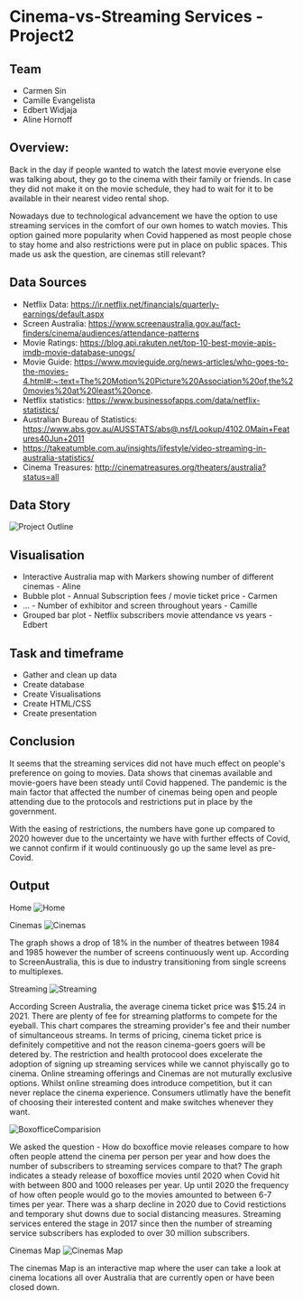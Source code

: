 # Cinema-vs-Streaming Services - Project2 

## Team
* Carmen Sin
* Camille Evangelista
* Edbert Widjaja
* Aline Hornoff

## Overview:
Back in the day if people wanted to watch the latest movie everyone else was talking about, they go to the cinema with their family or friends. In case they did not make it on the movie schedule, they had to wait for it to be available in their nearest video rental shop.

Nowadays due to technological advancement we have the option to use streaming services in the comfort of our own homes to watch movies. This option gained more popularity when Covid happened as most people chose to stay home and also restrictions were put in place on public spaces. This made us ask the question, are cinemas still relevant?

## Data Sources
* Netflix Data: https://ir.netflix.net/financials/quarterly-earnings/default.aspx
* Screen Australia: https://www.screenaustralia.gov.au/fact-finders/cinema/audiences/attendance-patterns
* Movie Ratings: https://blog.api.rakuten.net/top-10-best-movie-apis-imdb-movie-database-unogs/
* Movie Guide: https://www.movieguide.org/news-articles/who-goes-to-the-movies-4.html#:~:text=The%20Motion%20Picture%20Association%20of,the%20movies%20at%20least%20once.
* Netflix statistics: https://www.businessofapps.com/data/netflix-statistics/
* Australian Bureau of Statistics: https://www.abs.gov.au/AUSSTATS/abs@.nsf/Lookup/4102.0Main+Features40Jun+2011
* https://takeatumble.com.au/insights/lifestyle/video-streaming-in-australia-statistics/
* Cinema Treasures: http://cinematreasures.org/theaters/australia?status=all


## Data Story
![Project Outline](Images/ReadMe/Project_Outline.png)


## Visualisation
* Interactive Australia map with Markers showing number of different cinemas - Aline
* Bubble plot - Annual Subscription fees / movie ticket price - Carmen
* ... - Number of exhibitor and screen throughout years - Camille
* Grouped bar plot - Netflix subscribers movie attendance vs years - Edbert

## Task and timeframe
* Gather and clean up data
* Create database
* Create Visualisations
* Create HTML/CSS
* Create presentation

## Conclusion
It seems that the streaming services did not have much effect on people's preference on going to movies. Data shows that cinemas available and movie-goers have been steady until Covid happened. The pandemic is the main factor that affected the number of cinemas being open and people attending due to the protocols and restrictions put in place by the government.

With the easing of restrictions, the numbers have gone up compared to 2020 however due to the uncertainty we have with further effects of Covid, we cannot confirm if it would continuously go up the same level as pre-Covid.

## Output
Home
![Home](Images/ReadMe/Home.png)

Cinemas
![Cinemas](Images/ReadMe/Cinemas.png)

The graph shows a drop of 18% in the number of theatres between 1984 and 1985 however the number of screens continuously went up. According to ScreenAustralia, this is due to industry transitioning from single screens to multiplexes.


Streaming
![Streaming](Images/ReadMe/Streaming.png)

According Screen Australia, the average cinema ticket price was $15.24 in 2021. There are plenty of fee for streaming platforms to compete for the eyeball. This chart compares the streaming provider's fee and their number of simultanceous streams. In terms of pricing, cinema ticket price is definitely competitive and not the reason cinema-goers goers will be detered by. The restriction and health protocool does excelerate the adoption of signing up streaming services while we cannot phyiscally go to cinema. Online streaming offerings and Cinemas are not muturally exclusive options. Whilst online streaming does introduce competition, but it can never replace the cinema experience. Consumers utlimatly have the benefit of choosing their interested content and make switches whenever they want.


![BoxofficeComparision](Images/ReadMe/BoxofficeComparision.png)

We asked the question - How do boxoffice movie releases compare to how often people attend the cinema per person per year and how does the number of subscribers to streaming services compare to that? The graph indicates a steady release of boxoffice movies until 2020 when Covid hit with between 800 and 1000 releases per year. Up until 2020 the frequency of how often people would go to the movies amounted to between 6-7 times per year. There was a sharp decline in 2020 due to Covid restictions and temporary shut downs due to social distancing measures. Streaming services entered the stage in 2017 since then the number of streaming service subscribers has exploded to over 30 million subscribers.

Cinemas Map
![Cinemas Map](Images/ReadMe/CinemaMap.png)

The cinemas Map is an interactive map where the user can take a look at cinema locations all over Australia that are currently open or have been closed down. 









